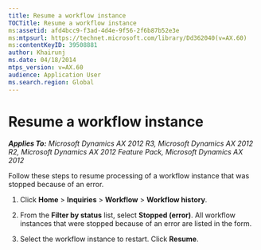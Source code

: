 ```yaml
---
title: Resume a workflow instance
TOCTitle: Resume a workflow instance
ms:assetid: afd4bcc9-f3ad-4d4e-9f56-2f6b87b52e3e
ms:mtpsurl: https://technet.microsoft.com/library/Dd362040(v=AX.60)
ms:contentKeyID: 39508881
author: Khairunj
ms.date: 04/18/2014
mtps_version: v=AX.60
audience: Application User
ms.search.region: Global
---
```


# Resume a workflow instance 


_**Applies To:** Microsoft Dynamics AX 2012 R3, Microsoft Dynamics AX 2012 R2, Microsoft Dynamics AX 2012 Feature Pack, Microsoft Dynamics AX 2012_

Follow these steps to resume processing of a workflow instance that was stopped because of an error.

1.  Click **Home** \> **Inquiries** \> **Workflow** \> **Workflow history**.

2.  From the **Filter by status** list, select **Stopped (error)**. All workflow instances that were stopped because of an error are listed in the form.

3.  Select the workflow instance to restart. Click **Resume**.

  


